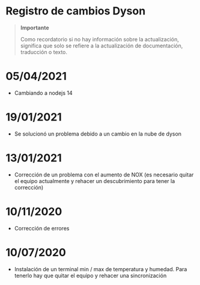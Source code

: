 # Registro de cambios Dyson

>**Importante**
>
>Como recordatorio si no hay información sobre la actualización, significa que solo se refiere a la actualización de documentación, traducción o texto.

# 05/04/2021

- Cambiando a nodejs 14

# 19/01/2021

- Se solucionó un problema debido a un cambio en la nube de dyson

# 13/01/2021

- Corrección de un problema con el aumento de NOX (es necesario quitar el equipo actualmente y rehacer un descubrimiento para tener la corrección)

# 10/11/2020

- Corrección de errores

# 10/07/2020

- Instalación de un terminal min / max de temperatura y humedad. Para tenerlo hay que quitar el equipo y rehacer una sincronización
